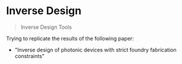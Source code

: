 # Inverse Design
> Inverse Design Tools


Trying to replicate the results of the following paper:
- "Inverse design of photonic devices with strict foundry fabrication constraints"
